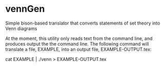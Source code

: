 # vennGen
Simple bison-based translator that converts statements of set theory into Venn diagrams

At the moment, this utility only reads text from the command line, and produces output the the command line. The
 following command will translate a file, EXAMPLE, into an output file, EXAMPLE-OUTPUT.tex:
 
 cat EXAMPLE | ./venn > EXAMPLE-OUTPUT.tex
